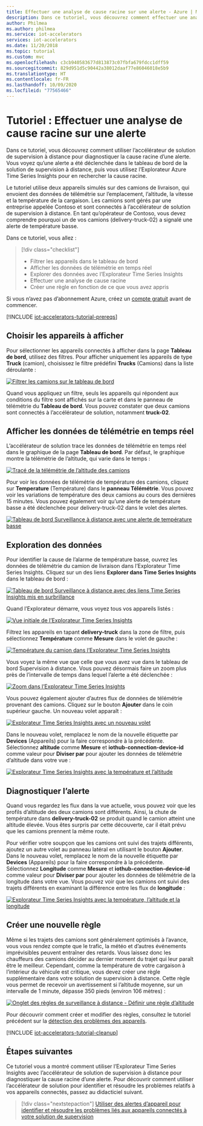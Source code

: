 ```yaml
---
title: Effectuer une analyse de cause racine sur une alerte - Azure | Microsoft Docs
description: Dans ce tutoriel, vous découvrez comment effectuer une analyse de cause racine sur une alerte avec Azure Time Series Insights.
author: Philmea
ms.author: philmea
ms.service: iot-accelerators
services: iot-accelerators
ms.date: 11/20/2018
ms.topic: tutorial
ms.custom: mvc
ms.openlocfilehash: c3cb940583677d813873c07fbfa679fdcc1dff59
ms.sourcegitcommit: 829d951d5c90442a38012daaf77e86046018e5b9
ms.translationtype: HT
ms.contentlocale: fr-FR
ms.lasthandoff: 10/09/2020
ms.locfileid: "77565466"
---
```

# <a name="tutorial-conduct-a-root-cause-analysis-on-an-alert"></a>Tutoriel : Effectuer une analyse de cause racine sur une alerte

Dans ce tutoriel, vous découvrez comment utiliser l’accélérateur de solution de supervision à distance pour diagnostiquer la cause racine d’une alerte. Vous voyez qu’une alerte a été déclenchée dans le tableau de bord de la solution de supervision à distance, puis vous utilisez l’Explorateur Azure Time Series Insights pour en rechercher la cause racine.

Le tutoriel utilise deux appareils simulés sur des camions de livraison, qui envoient des données de télémétrie sur l’emplacement, l’altitude, la vitesse et la température de la cargaison. Les camions sont gérés par une entreprise appelée Contoso et sont connectés à l’accélérateur de solution de supervision à distance. En tant qu’opérateur de Contoso, vous devez comprendre pourquoi un de vos camions (delivery-truck-02) a signalé une alerte de température basse.

Dans ce tutoriel, vous allez :

>[!div class="checklist"]
> * Filtrer les appareils dans le tableau de bord
> * Afficher les données de télémétrie en temps réel
> * Explorer des données avec l’Explorateur Time Series Insights
> * Effectuer une analyse de cause racine
> * Créer une règle en fonction de ce que vous avez appris

Si vous n’avez pas d’abonnement Azure, créez un [compte gratuit](https://azure.microsoft.com/free/?WT.mc_id=A261C142F) avant de commencer.

[!INCLUDE [iot-accelerators-tutorial-prereqs](../../includes/iot-accelerators-tutorial-prereqs.md)]

## <a name="choose-the-devices-to-display"></a>Choisir les appareils à afficher

Pour sélectionner les appareils connectés à afficher dans la page **Tableau de bord**, utilisez des filtres. Pour afficher uniquement les appareils de type **Truck** (camion), choisissez le filtre prédéfini **Trucks** (Camions) dans la liste déroulante :

[![Filtrer les camions sur le tableau de bord](./media/iot-accelerators-remote-monitoring-root-cause-analysis/filter-trucks-inline.png)](./media/iot-accelerators-remote-monitoring-root-cause-analysis/filter-trucks-expanded.png#lightbox)

Quand vous appliquez un filtre, seuls les appareils qui répondent aux conditions du filtre sont affichés sur la carte et dans le panneau de télémétrie du **Tableau de bord**. Vous pouvez constater que deux camions sont connectés à l’accélérateur de solution, notamment **truck-02**.

## <a name="view-real-time-telemetry"></a>Afficher les données de télémétrie en temps réel

L’accélérateur de solution trace les données de télémétrie en temps réel dans le graphique de la page **Tableau de bord**. Par défaut, le graphique montre la télémétrie de l’altitude, qui varie dans le temps :

[![Tracé de la télémétrie de l’altitude des camions](./media/iot-accelerators-remote-monitoring-root-cause-analysis/trucks-moving-inline.png)](./media/iot-accelerators-remote-monitoring-root-cause-analysis/trucks-moving-expanded.png#lightbox)

Pour voir les données de télémétrie de température des camions, cliquez sur **Temperature** (Température) dans le **panneau Télémétrie**. Vous pouvez voir les variations de température des deux camions au cours des dernières 15 minutes. Vous pouvez également voir qu’une alerte de température basse a été déclenchée pour delivery-truck-02 dans le volet des alertes.

[![Tableau de bord Surveillance à distance avec une alerte de température basse](./media/iot-accelerators-remote-monitoring-root-cause-analysis/low-temp-alert-inline.png)](./media/iot-accelerators-remote-monitoring-root-cause-analysis/low-temp-alert-expanded.png#lightbox)

## <a name="explore-the-data"></a>Exploration des données

Pour identifier la cause de l’alarme de température basse, ouvrez les données de télémétrie du camion de livraison dans l’Explorateur Time Series Insights. Cliquez sur un des liens **Explorer dans Time Series Insights** dans le tableau de bord :

[![Tableau de bord Surveillance à distance avec des liens Time Series Insights mis en surbrillance](./media/iot-accelerators-remote-monitoring-root-cause-analysis/explore-tsi-inline.png)](./media/iot-accelerators-remote-monitoring-root-cause-analysis/explore-tsi-expanded.png#lightbox)

Quand l’Explorateur démarre, vous voyez tous vos appareils listés :

[![Vue initiale de l’Explorateur Time Series Insights](./media/iot-accelerators-remote-monitoring-root-cause-analysis/initial-tsi-view-inline.png)](./media/iot-accelerators-remote-monitoring-root-cause-analysis/initial-tsi-view-expanded.png#lightbox)

Filtrez les appareils en tapant **delivery-truck** dans la zone de filtre, puis sélectionnez **Température** comme **Mesure** dans le volet de gauche :

[![Température du camion dans l’Explorateur Time Series Insights](./media/iot-accelerators-remote-monitoring-root-cause-analysis/filter-tsi-temp-inline.png)](./media/iot-accelerators-remote-monitoring-root-cause-analysis/filter-tsi-temp-expanded.png#lightbox)

Vous voyez la même vue que celle que vous avez vue dans le tableau de bord Supervision à distance. Vous pouvez désormais faire un zoom plus près de l’intervalle de temps dans lequel l’alerte a été déclenchée :

[![Zoom dans l’Explorateur Time Series Insights](./media/iot-accelerators-remote-monitoring-root-cause-analysis/tsi-zoom-inline.png)](./media/iot-accelerators-remote-monitoring-root-cause-analysis/tsi-zoom-expanded.png#lightbox)

Vous pouvez également ajouter d’autres flux de données de télémétrie provenant des camions. Cliquez sur le bouton **Ajouter** dans le coin supérieur gauche. Un nouveau volet apparaît :

[![Explorateur Time Series Insights avec un nouveau volet](./media/iot-accelerators-remote-monitoring-root-cause-analysis/tsi-add-pane-inline.png)](./media/iot-accelerators-remote-monitoring-root-cause-analysis/tsi-add-pane-expanded.png#lightbox)

Dans le nouveau volet, remplacez le nom de la nouvelle étiquette par **Devices** (Appareils) pour la faire correspondre à la précédente. Sélectionnez **altitude** comme **Mesure** et **iothub-connection-device-id** comme valeur pour **Diviser par** pour ajouter les données de télémétrie d’altitude dans votre vue :

[![Explorateur Time Series Insights avec la température et l’altitude](./media/iot-accelerators-remote-monitoring-root-cause-analysis/tsi-add-altitude-inline.png)](./media/iot-accelerators-remote-monitoring-root-cause-analysis/tsi-add-altitude-expanded.png#lightbox)

## <a name="diagnose-the-alert"></a>Diagnostiquer l’alerte

Quand vous regardez les flux dans la vue actuelle, vous pouvez voir que les profils d’altitude des deux camions sont différents. Ainsi, la chute de température dans **delivery-truck-02** se produit quand le camion atteint une altitude élevée. Vous êtes surpris par cette découverte, car il était prévu que les camions prennent la même route.

Pour vérifier votre soupçon que les camions ont suivi des trajets différents, ajoutez un autre volet au panneau latéral en utilisant le bouton **Ajouter**. Dans le nouveau volet, remplacez le nom de la nouvelle étiquette par **Devices** (Appareils) pour la faire correspondre à la précédente. Sélectionnez **Longitude** comme **Mesure** et **iothub-connection-device-id** comme valeur pour **Diviser par** pour ajouter les données de télémétrie de la longitude dans votre vue. Vous pouvez voir que les camions ont suivi des trajets différents en examinant la différence entre les flux de **longitude** :

[![Explorateur Time Series Insights avec la température, l’altitude et la longitude](./media/iot-accelerators-remote-monitoring-root-cause-analysis/tsi-add-longitude-inline.png)](./media/iot-accelerators-remote-monitoring-root-cause-analysis/tsi-add-longitude-expanded.png#lightbox)

## <a name="create-a-new-rule"></a>Créer une nouvelle règle

Même si les trajets des camions sont généralement optimisés à l’avance, vous vous rendez compte que le trafic, la météo et d’autres événements imprévisibles peuvent entraîner des retards. Vous laissez donc les chauffeurs des camions décider au dernier moment du trajet qui leur paraît être le meilleur. Cependant, comme la température de votre cargaison à l’intérieur du véhicule est critique, vous devez créer une règle supplémentaire dans votre solution de supervision à distance. Cette règle vous permet de recevoir un avertissement si l’altitude moyenne, sur un intervalle de 1 minute, dépasse 350 pieds (environ 106 mètres) :

[![Onglet des règles de surveillance à distance - Définir une règle d’altitude](./media/iot-accelerators-remote-monitoring-root-cause-analysis/new-rule-altitude-inline.png)](./media/iot-accelerators-remote-monitoring-root-cause-analysis/new-rule-altitude-expanded.png#lightbox)

Pour découvrir comment créer et modifier des règles, consultez le tutoriel précédent sur la [détection des problèmes des appareils](iot-accelerators-remote-monitoring-automate.md).

[!INCLUDE [iot-accelerators-tutorial-cleanup](../../includes/iot-accelerators-tutorial-cleanup.md)]

## <a name="next-steps"></a>Étapes suivantes

Ce tutoriel vous a montré comment utiliser l’Explorateur Time Series Insights avec l’accélérateur de solution de supervision à distance pour diagnostiquer la cause racine d’une alerte. Pour découvrir comment utiliser l’accélérateur de solution pour identifier et résoudre les problèmes relatifs à vos appareils connectés, passez au didacticiel suivant.

> [!div class="nextstepaction"]
> [Utiliser des alertes d’appareil pour identifier et résoudre les problèmes liés aux appareils connectés à votre solution de supervision](iot-accelerators-remote-monitoring-maintain.md)
